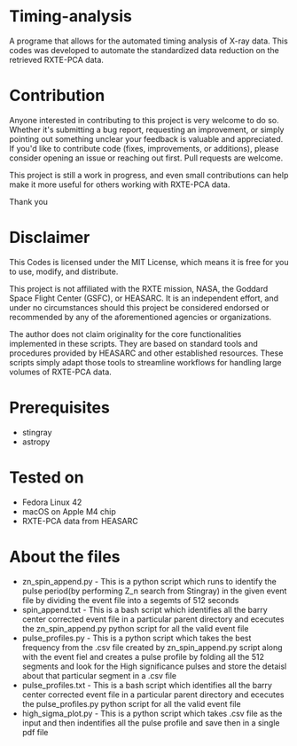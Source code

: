 # Timing-analysis
A programe  that allows for the automated timing analysis of X-ray data. This codes was developed to automate the standardized data reduction on the retrieved RXTE-PCA data.

# Contribution
Anyone interested in contributing to this project is very welcome to do so. Whether it's submitting a bug report, requesting an improvement, or simply pointing out something unclear your feedback is valuable and appreciated.
If you'd like to contribute code (fixes, improvements, or additions), please consider opening an issue or reaching out first. Pull requests are welcome.

This project is still a work in progress, and even small contributions can help make it more useful for others working with RXTE-PCA data.

Thank you

# Disclaimer
This Codes is licensed under the MIT License, which means it is free for you to use, modify, and distribute.

This project is not affiliated with the RXTE mission, NASA, the Goddard Space Flight Center (GSFC), or HEASARC. It is an independent effort, and under no circumstances should this project be considered endorsed or recommended by any of the aforementioned agencies or organizations.

The author does not claim originality for the core functionalities implemented in these scripts. They are based on standard tools and procedures provided by HEASARC and other established resources. These scripts simply adapt those tools to streamline workflows for handling large volumes of RXTE-PCA data.

# Prerequisites

- stingray
- astropy


# Tested on

- Fedora Linux 42 
- macOS on Apple M4 chip
- RXTE-PCA data from HEASARC

# About the files
- zn_spin_append.py - This is a python script which runs to identify the pulse period(by performing Z_n search from Stingray) in the given event file by dividing the event file into a segemts of 512 seconds 
- spin_append.txt - This is a bash script which identifies all the barry center corrected event file in a particular parent directory and ececutes the zn_spin_append.py python script for all the valid event file 
- pulse_profiles.py - This is a python script which takes the best frequency from the .csv file created by zn_spin_append.py script along with the event fiel and creates a pulse profile by folding all the 512 segments and look for the High significance pulses and store the detaisl about that particular segment in a .csv file 
- pulse_profiles.txt - This is a bash script which identifies all the barry center corrected event file in a particular parent directory and ececutes the pulse_profiles.py python script for all the valid event file 
- high_sigma_plot.py - This is a python script which takes .csv file as the input and then indentifies all the pulse profile and save then in a single pdf file
